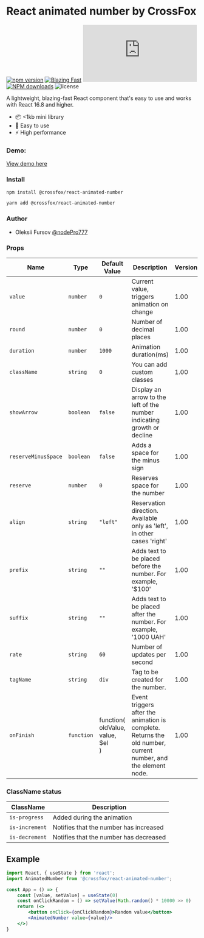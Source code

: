 # React animated number by CrossFox

[![npm version](https://badge.fury.io/js/crossfox-react-animated-number.svg)](https://www.npmjs.com/package/@crossfox/react-animated-number)
[![Blazing Fast](https://badgen.now.sh/badge/speed/blazing%20%F0%9F%94%A5/green)](@crossfox/react-animated-number)
[![gzip size](http://img.badgesize.io/https://unpkg.com/@crossfox/react-animated-number/dist/index.js?compression=gzip)](https://unpkg.com/formik@latest/dist/formik.esm.js)
[![NPM downloads][download-image]][download-url]
![license](https://badgen.now.sh/badge/license/Apache-2.0)

[download-image]: https://img.shields.io/npm/dm/@crossfox/react-animated-number.svg?style=flat-square

[download-url]: https://npmjs.org/package/@crossfox/react-animated-number


A lightweight, blazing-fast React component that's easy to use and works with React 16.8 and higher.

* 📦 <1kb mini library
* 🌟 Easy to use
* ⚡ High performance

### Demo:

[View demo here](https://oleksiifursov.github.io/crossfox-front/build/#/component-animated-number)

### Install

```bash
npm install @crossfox/react-animated-number
```

```bash
yarn add @crossfox/react-animated-number
```

### Author

- Oleksii Fursov [@nodePro777](https://t.me/nodePro777)

### Props

| Name                | Type       | Default Value                                      | Description                                                                                                   | Version |
|---------------------|------------|----------------------------------------------------|---------------------------------------------------------------------------------------------------------------|---------|
| `value`             | `number`   | `0`                                                | Current value, triggers animation on change                                                                   | 1.00    |
| `round`             | `number`   | `0`                                                | Number of decimal places                                                                                      | 1.00    |
| `duration`          | `number`   | `1000`                                             | Animation duration(ms)                                                                                        | 1.00    |	
| `className`         | `string`   | `0`                                                | You can add custom classes                                                                                    | 1.00    |	
| `showArrow`         | `boolean`  | `false`                                            | Display an arrow to the left of the number indicating growth or decline                                       | 1.00    |	
| `reserveMinusSpace` | `boolean`  | `false`                                            | Adds a space for the minus sign                                                                               | 1.00    |	
| `reserve`           | `number`   | `0`                                                | Reserves space for the number                                                                                 | 1.00    |	
| `align`             | `string`   | `"left"`                                           | Reservation direction. Available only as 'left', in other cases 'right'                                       | 1.00    |	
| `prefix`            | `string`   | `""`                                               | Adds text to be placed before the number. For example, '$100'                                                 | 1.00    |	
| `suffix`            | `string`   | `""`                                               | Adds text to be placed after the number. For example, '1000 UAH'                                              | 1.00    |	
| `rate`              | `string`   | `60`                                               | Number of updates per second                                                                                  | 1.00    |
| `tagName`           | `string`   | `div`                                              | Tag to be created for the number.                                                                             | 1.00    |
| `onFinish`          | `function` | function(<br/>oldValue, <br/>value, <br/>$el<br/>) | Event triggers after the animation is complete. Returns the old number, current number, and the element node. | 1.00    |

### ClassName status

| ClassName      | Description                            |
|----------------|----------------------------------------|
| `is-progress`  | Added during the animation             |
| `is-increment` | Notifies that the number has increased |
| `is-decrement` | Notifies that the number has decreased | 

####

## Example

```jsx
import React, { useState } from 'react';
import AnimatedNumber from '@crossfox/react-animated-number';

const App = () => {
	const [value, setValue] = useState(0)
	const onClickRandom = () => setValue(Math.random() * 10000 >> 0)
	return (<>
		<button onClick={onClickRandom}>Random value</button>
		<AnimatedNumber value={value}/>
	</>)
}
```
